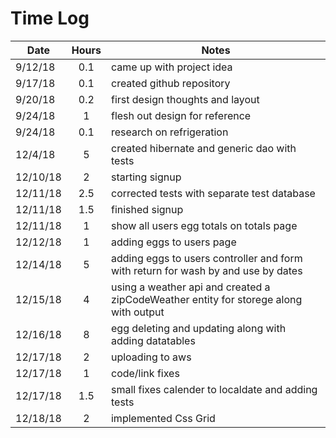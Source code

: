 # Time Log
|Date|Hours|Notes|
|-------|:-----:|-----|
|9/12/18|   0.1   |came up with project idea 
|9/17/18|   0.1   |created github repository
|9/20/18|   0.2   |first design thoughts and layout  
|9/24/18|   1     |flesh out design for reference
|9/24/18|   0.1   |research on refrigeration 
|12/4/18|   5     |created hibernate and generic dao with tests
|12/10/18|  2     |starting signup
|12/11/18|  2.5   |corrected tests with separate test database
|12/11/18|  1.5   |finished signup
|12/11/18|  1     |show all users egg totals on totals page
|12/12/18|  1     |adding eggs to users page 
|12/14/18|  5     |adding eggs to users controller and form with return for wash by and use by dates
|12/15/18|  4     |using a weather api and created a zipCodeWeather entity for storege along with output
|12/16/18|  8     |egg deleting and updating along with adding datatables
|12/17/18|   2    |uploading to aws
|12/17/18|   1    |code/link fixes
|12/17/18|   1.5  |small fixes calender to localdate and adding tests
|12/18/18|   2    |implemented Css Grid